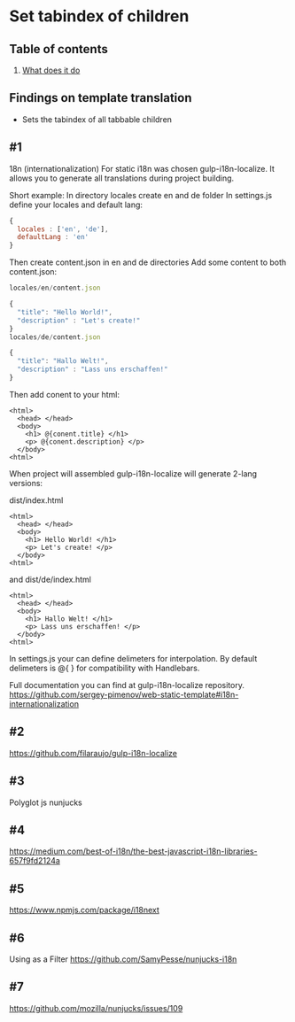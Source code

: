 # Set tabindex of children

## Table of contents

1. [What does it do](#findings)

## Findings on template translation

- Sets the tabindex of all tabbable children

## #1

18n (internationalization)
For static i18n was chosen gulp-i18n-localize. It allows you to generate all translations during project building.

Short example:
In directory locales create en and de folder
In settings.js define your locales and default lang:
```javascript
{
  locales : ['en', 'de'],
  defaultLang : 'en'
}
```
Then create content.json in en and de directories
Add some content to both content.json:
```javascript
locales/en/content.json

{
  "title": "Hello World!",
  "description" : "Let's create!"
}
locales/de/content.json

{
  "title": "Hallo Welt!",
  "description" : "Lass uns erschaffen!"
}
```

Then add conent to your html:
```htmlmixed
<html>
  <head> </head>
  <body>
    <h1> @{conent.title} </h1>
    <p> @{conent.description} </p>
  </body>
<html>
```
When project will assembled gulp-i18n-localize will generate 2-lang versions:

dist/index.html
```htmlmixed
<html>
  <head> </head>
  <body>
    <h1> Hello World! </h1>
    <p> Let's create! </p>
  </body>
<html>
```
and dist/de/index.html

```htmlmixed
<html>
  <head> </head>
  <body>
    <h1> Hallo Welt! </h1>
    <p> Lass uns erschaffen! </p>
  </body>
<html>
```
In settings.js your can define delimeters for interpolation. By default delimeters is @{ } for compatibility with Handlebars.

Full documentation you can find at gulp-i18n-localize repository.
https://github.com/sergey-pimenov/web-static-template#i18n-internationalization

## #2

https://github.com/filaraujo/gulp-i18n-localize

## #3

Polyglot js nunjucks

## #4

https://medium.com/best-of-i18n/the-best-javascript-i18n-libraries-657f9fd2124a

## #5

https://www.npmjs.com/package/i18next

## #6
Using as a Filter
https://github.com/SamyPesse/nunjucks-i18n

## #7

https://github.com/mozilla/nunjucks/issues/109
